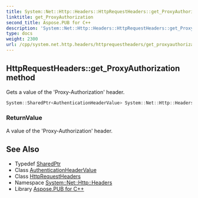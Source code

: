 ```yaml
---
title: System::Net::Http::Headers::HttpRequestHeaders::get_ProxyAuthorization method
linktitle: get_ProxyAuthorization
second_title: Aspose.PUB for C++
description: 'System::Net::Http::Headers::HttpRequestHeaders::get_ProxyAuthorization method. Gets a value of the ''Proxy-Authorization'' header in C++.'
type: docs
weight: 2300
url: /cpp/system.net.http.headers/httprequestheaders/get_proxyauthorization/
---
```

## HttpRequestHeaders::get_ProxyAuthorization method


Gets a value of the 'Proxy-Authorization' header.

```cpp
System::SharedPtr<AuthenticationHeaderValue> System::Net::Http::Headers::HttpRequestHeaders::get_ProxyAuthorization()
```


### ReturnValue

A value of the 'Proxy-Authorization' header.

## See Also

* Typedef [SharedPtr](../../../system/sharedptr/)
* Class [AuthenticationHeaderValue](../../authenticationheadervalue/)
* Class [HttpRequestHeaders](../)
* Namespace [System::Net::Http::Headers](../../)
* Library [Aspose.PUB for C++](../../../)
